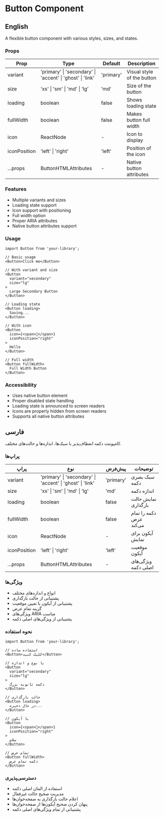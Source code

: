 # Button Component

## English

A flexible button component with various styles, sizes, and states.

### Props

| Prop | Type | Default | Description |
|------|------|---------|-------------|
| variant | 'primary' \| 'secondary' \| 'accent' \| 'ghost' \| 'link' | 'primary' | Visual style of the button |
| size | 'xs' \| 'sm' \| 'md' \| 'lg' | 'md' | Size of the button |
| loading | boolean | false | Shows loading state |
| fullWidth | boolean | false | Makes button full width |
| icon | ReactNode | - | Icon to display |
| iconPosition | 'left' \| 'right' | 'left' | Position of the icon |
| ...props | ButtonHTMLAttributes | - | Native button attributes |

### Features

- Multiple variants and sizes
- Loading state support
- Icon support with positioning
- Full width option
- Proper ARIA attributes
- Native button attributes support

### Usage

```tsx
import Button from 'your-library';

// Basic usage
<Button>Click me</Button>

// With variant and size
<Button 
  variant="secondary"
  size="lg"
>
  Large Secondary Button
</Button>

// Loading state
<Button loading>
  Saving...
</Button>

// With icon
<Button 
  icon={<span>👋</span>}
  iconPosition="right"
>
  Hello
</Button>

// Full width
<Button fullWidth>
  Full Width Button
</Button>
```

### Accessibility

- Uses native button element
- Proper disabled state handling
- Loading state is announced to screen readers
- Icons are properly hidden from screen readers
- Supports all native button attributes

## فارسی

کامپوننت دکمه انعطاف‌پذیر با سبک‌ها، اندازه‌ها و حالت‌های مختلف.

### پراپ‌ها

| پراپ | نوع | پیش‌فرض | توضیحات |
|------|------|---------|----------|
| variant | 'primary' \| 'secondary' \| 'accent' \| 'ghost' \| 'link' | 'primary' | سبک بصری دکمه |
| size | 'xs' \| 'sm' \| 'md' \| 'lg' | 'md' | اندازه دکمه |
| loading | boolean | false | نمایش حالت بارگذاری |
| fullWidth | boolean | false | دکمه را تمام عرض می‌کند |
| icon | ReactNode | - | آیکون برای نمایش |
| iconPosition | 'left' \| 'right' | 'left' | موقعیت آیکون |
| ...props | ButtonHTMLAttributes | - | ویژگی‌های اصلی دکمه |

### ویژگی‌ها

- انواع و اندازه‌های مختلف
- پشتیبانی از حالت بارگذاری
- پشتیبانی از آیکون با تعیین موقعیت
- گزینه تمام عرض
- ویژگی‌های ARIA مناسب
- پشتیبانی از ویژگی‌های اصلی دکمه

### نحوه استفاده

```tsx
import Button from 'your-library';

// استفاده ساده
<Button>کلیک کنید</Button>

// با نوع و اندازه
<Button 
  variant="secondary"
  size="lg"
>
  دکمه ثانویه بزرگ
</Button>

// حالت بارگذاری
<Button loading>
  در حال ذخیره...
</Button>

// با آیکون
<Button 
  icon={<span>👋</span>}
  iconPosition="right"
>
  سلام
</Button>

// تمام عرض
<Button fullWidth>
  دکمه تمام عرض
</Button>
```

### دسترسی‌پذیری

- استفاده از المان اصلی دکمه
- مدیریت صحیح حالت غیرفعال
- اعلام حالت بارگذاری به صفحه‌خوان‌ها
- پنهان کردن صحیح آیکون‌ها از صفحه‌خوان‌ها
- پشتیبانی از تمام ویژگی‌های اصلی دکمه